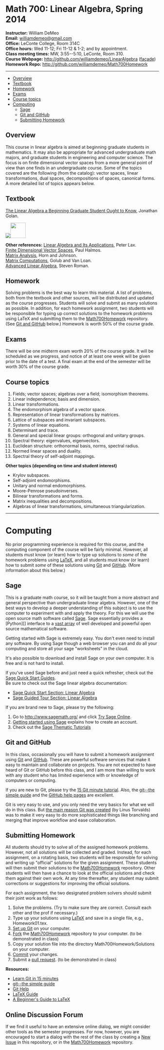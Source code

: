 Math 700: Linear Algebra, Spring 2014
=====================================

**Instructor:** William DeMeo  
**Email:** williamdemeo@gmail.com  
**Office:** LeConte College, Room 314C  
**Office hours:** Wed 11-12; Fri 11-12 & 1-2; and by appointment.  
**Class meeting times:** MW, 3:55--5:10, LeConte, Room 310.  
**Course Webpage:** http://github.com/williamdemeo/LinearAlgebra  ([fa&ccedil;ade][])
**Homework Repo:** http://github.com/williamdemeo/Math700Homework

-----------------------------------------------------------------------
- [Overview](#overview)
- [Textbook](#textbook)
- [Homework](#homework)
- [Exams](#exams)
- [Course topics](#course-topics)
- [Computing](#computing)
	- [Sage](#sage)
	- [Git and GitHub](#git-and-github)
	- [Submitting Homework](#submitting-homework)


Overview
--------
This course in linear algebra is aimed at beginning graduate students in
mathematics.  It may also be appropriate for advanced undergraduate math majors,
and graduate students in engineering and computer science.  The focus is on
finite dimensional vector spaces from a more general point of view than one
finds in an undergraduate course.  Some of the topics covered are the following
(from the catalog): vector spaces, linear transformations, dual spaces,
decompositions of spaces, canonical forms.  A more detailed list of topics
appears below. 

Textbook
--------
[The Linear Algebra a Beginning Graduate Student Ought to Know](http://click.linksynergy.com/link?id=xEro7OMQWE4&offerid=239662.9789400726352&type=2&murl=http%3A%2F%2Fsearch.barnesandnoble.com%2FLinear-Algebra-a-Beginning-Graduate-Student-Ought-to-Know%2FJonathan-S-Golan%2Fe%2F9789400726352), Jonathan Golan.
<!-- GOLAN -->
<a href="http://click.linksynergy.com/link?id=xEro7OMQWE4&offerid=239662.9789400726352&type=2&murl=http%3A%2F%2Fsearch.barnesandnoble.com%2FLinear-Algebra-a-Beginning-Graduate-Student-Ought-to-Know%2FJonathan-S-Golan%2Fe%2F9789400726352">
<IMG border=0 src="http://images.barnesandnoble.com/images/229900000/229902005.JPG" ></a><IMG border=0 style="width: 50px;" src="http://ad.linksynergy.com/fs-bin/show?id=xEro7OMQWE4&bids=239662.9789400726352&type=2&subid=0" >

**Other references:**
[Linear Algebra and Its Applications](http://click.linksynergy.com/link?id=xEro7OMQWE4&offerid=239662.9780471751564&type=2&murl=http%3A%2F%2Fsearch.barnesandnoble.com%2FLinear-Algebra-and-Its-Applications%2FPeter-D-Lax%2Fe%2F9780471751564), Peter Lax.  
[Finite Dimensional Vector Spaces](http://click.linksynergy.com/link?id=xEro7OMQWE4&offerid=239662.9781614272816&type=2&murl=http%3A%2F%2Fsearch.barnesandnoble.com%2FFinite-Dimensional-Vector-Spaces%2FPR-Halmos%2Fe%2F9781614272816), Paul Halmos.  
[Matrix Analysis](http://click.linksynergy.com/link?id=xEro7OMQWE4&offerid=239662.2580521386329&type=2&murl=http%3A%2F%2Fsearch.barnesandnoble.com%2FMatrix-Analysis%2FRoger-A-Horn%2Fe%2F2580521386329), Horn and Johnson.   
[Matrix Computations](http://click.linksynergy.com/link?id=xEro7OMQWE4&offerid=239662.9780801854149&type=2&murl=http%3A%2F%2Fsearch.barnesandnoble.com%2FMatrix-Computations%2FGene-H-Golub%2Fe%2F9780801854149), Golub and Van Loan.  
[Advanced Linear Algebra](http://click.linksynergy.com/link?id=xEro7OMQWE4&offerid=239662.9780387728285&type=2&murl=http%3A%2F%2Fsearch.barnesandnoble.com%2FAdvanced-Linear-Algebra%2FSteven-Roman%2Fe%2F9780387728285), Steven Roman.

Homework
--------
Solving problems is the best way to learn this material.  A list of problems,
both from the textbook and other sources, will be distributed and updated as the
course progresses.  Students will solve and submit as many solutions as
possible.  In addition, for each homework assignment, two students will be
responsible for typing up correct solutions to the homework problems using LaTeX
and submitting them to the [Math700Homework][] repository. 
(See [Git and GitHub](#git-and-github) below.)  Homework is worth 50% of the
course grade.


Exams
-----
There will be one midterm exam worth 20% of the course grade.
It will be scheduled as we progress, and notice of at least one week will be
given prior to the date of a test.  A final exam at the end of the semester will
be worth 30% of the course grade.


Course topics
-------------
1.  Fields; vector spaces; algebras over a field; isomorphism theorems.
5.  Linear independence; basis and dimension.
6.  Linear transformations.
7.  The endomorphism algebra of a vector space.
8.  Representation of linear transformations by matrices.
8.  Lattice of subspaces and invariant subspaces.
9.  Systems of linear equations.
9.  Determinant and trace.
9.  General and special linear groups: orthogonal and unitary groups.
9.  Spectral theory: eigenvalues, eigenvectors.
9.  Euclidean structure: orthonormal basis, norms, spectral radius.
9.  Normed linear spaces and duality.
9.  Spectral theory of self-adjoint mappings.

**Other topics (depending on time and student interest)**

+  Krylov subspaces.
+  Self-adjoint endomorphisms.
+  Unitary and normal endomorphisms.
+  Moore-Penrose pseudoinverses.
+  Bilinear transformations and forms.
+  Matrix inequalities and decompositions.
+  Algebras of linear transformations, simultaneous triangularization.

-----------------------------------------------------------------------------
Computing
=========
No prior programming experience is required for this course, and the computing
component of the course will be fairly minimal.  However, all students must know
(or learn) how to type up solutions to *some* of the homework problems using 
[LaTeX][], and all students must know (or learn) how to submit *some* of these
solutions using [Git][] and [GitHub][].  (More information about this below.)

Sage
----
This is a graduate math course, so it will be taught from a more abstract and
general perspective than undergraduate linear algebra.  However, one of the best
ways to develop a deeper understanding of this subject is to use the computer to
experiment with and apply the theory.  For this we will use the open source math
software called [Sage][].  Sage essentially provides a [Python][] interface to
a [vast array][] of well developed and powerful open source mathematical software.

Getting started with Sage is extremely easy.  You don't even need to install any
software. By using Sage though a web browser you can and do all your computing
and store all your sage "worksheets" in the cloud.

It's also possible to download and install Sage on your own computer.  It is free
and is not hard to install. 

If you've used Sage before and just need a quick refresher, 
check out the [Sage Quick Start Guides](http://www.sagemath.org/doc/prep/quickstart.html).  
Be sure to check out the Sage linear algebra documentation:

+ [Sage Quick Start Section: Linear Algebra](http://www.sagemath.org/doc/prep/Quickstarts/Linear-Algebra.html)
+ [Sage Guided Tour Section: Linear Algebra](http://www.sagemath.org/doc/tutorial/tour_linalg.html)

If you are brand new to Sage, please try the following:

1. Go to http://www.sagemath.org/ and click [Try Sage Online](http://cloud.sagemath.com/).  
2. [Getting started using Sage](http://www.sagemath.org/doc/prep/Logging-On.html) explains how to create an account.  
3. Check out the [Sage Thematic Tutorials](http://www.sagemath.org/doc/thematic_tutorials/index.html)


Git and GitHub
--------------
In this class, occasionally you will have to submit a homework assignment using 
[Git][] and [GitHub][].  These are powerful software services that make it easy
to maintain and collaborate on projects.  You are not expected to have heard of
Git or GitHub before this class, and I am more than willing to work with any
student who has limited experience with or knowledge of computers or computing.

If you are new to Git, please try the [15 Git minute tutorial][].  Also, the
[git--the simple guide][] and the [GitHub help pages][] are excellent.

Git is very easy to use, and you only need the very basics for what we will do
in this class.  But [the main reason Git was created][] (by Linus Torvalds) was
to make it very easy to do more sophisticated things like branching and 
merging that improve workflow and ease collaboration.

Submitting Homework
-------------------
All students should try to solve all of the assigned homework problems.
However, not all solutions will be collected and graded.  Instead, for each
assignment, on a rotating basis, two students will be responsible for solving
and writing up "official" solutions for the given assignment. These students
will then submit their solutions to the [Math700Homework][] repository. Other students
will then have a chance to look at the official solutions and check them against
their own work.  At any time thereafter, any student may submit corrections or
suggestions for improving the official solutions. 

For each assignment, the two designated problem solvers should submit their 
joint work as follows:

1. Solve the problems. (Try to make sure they are correct. Consult each other
   and the prof if necessary.)   
2. Type up your solutions using [LaTeX][] and save in a single file, e.g.,
   Homework01.tex.   
3. [Set up Git][] on your computer.   
4. [Fork][] the [Math700Homework][] repository to your computer. (to be demonstrated in class)   
5. Copy your solution file into the directory Math700Homework/Solutions on your computer.   
6. [Commit][] your changes.   
7. Submit a [pull request][]. (to be demonstrated in class)  

**Resources:**
+ [Learn Git in 15 minutes][]  
+ [git--the simple guide][]  
+ [Git Help][]  
+ [LaTeX Guide][]  
+ [A Beginner's Guide to LaTeX][]  


Online Discussion Forum
-----------------------
If we find it useful to have an extensive online dialog, 
we might consider other tools as the semester progresses.
For now, however, you are encouraged to start a dialog
with the rest of the class by creating a [New Issue][] in 
this repository, or in the [Math700Homework][] repository. 

[New Issue]: https://github.com/williamdemeo/LinearAlgebra/issues
[LaTeX]: http://en.wikipedia.org/wiki/LaTeX
[GitHub]: http://en.wikipedia.org/wiki/Github
[Git]: http://en.wikipedia.org/wiki/Git_(software)
[Sage]: http://en.wikipedia.org/wiki/Sage_(mathematics_software)
[vast array]: http://en.wikipedia.org/wiki/Sage_(mathematics_software)#Software_packages_contained_in_Sage
[Fork]: https://help.github.com/articles/fork-a-repo
[pull request]: https://help.github.com/articles/using-pull-requests
[Set up Git]: https://help.github.com/articles/set-up-git
[Commit]: http://rogerdudler.github.io/git-guide/
[Git Help]: https://help.github.com/articles
[The basics of Git in 15 minutes]: http://try.github.io/levels/1/challenges/1
[Learn Git in 15 minutes]: http://try.github.io/levels/1/challenges/1
[15 minute tutorial]: http://try.github.io/levels/1/challenges/1
[A Beginner's Guide to LaTeX]: http://www.cs.princeton.edu/courses/archive/spr10/cos433/Latex/latex-guide.pdf
[LaTeX Guide]: http://en.wikibooks.org/wiki/LaTeX
[Git--the simple guide]: http://rogerdudler.github.io/git-guide/
[GitHub help pages]: https://help.github.com/
[the main reason Git was created]: http://youtu.be/4XpnKHJAok8
[Math700Homework]: https://github.com/williamdemeo/Math700Homework
[15 Git minute tutorial]: http://try.github.io/levels/1/challenges/1
[fa&ccedil;ade]: http://williamdemeo.github.io/LinearAlgebra